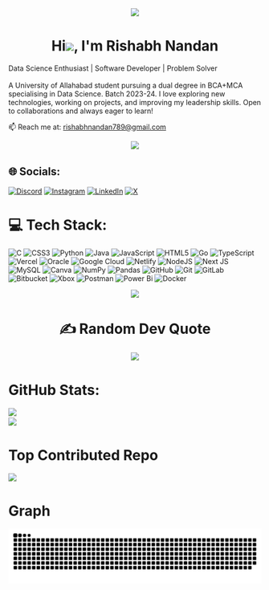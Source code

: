 <div align="center">
<img src= "https://github.com/user-attachments/assets/1c6e3ea0-c9a6-405e-9113-42dffce5f6b0"        
width="300px" />  
</div>
<h1 align="center">Hi<img src="https://raw.githubusercontent.com/MartinHeinz/MartinHeinz/master/wave.gif" width="20px">, I'm Rishabh Nandan</h1>

  
 Data Science Enthusiast | Software Developer | Problem Solver<br><br>A University of Allahabad student pursuing a dual degree in BCA+MCA specialising in Data Science. Batch 2023-24. I love exploring new technologies, working on projects, and improving my leadership skills. Open to collaborations and always eager to learn!

📫 Reach me at: rishabhnandan789@gmail.com
<div align="center">
<img src= "https://github.com/user-attachments/assets/95d49a3b-3615-400e-a299-329a7e30bd2d"
width="400px" />  
</div>

## 🌐 Socials:
[![Discord](https://img.shields.io/badge/Discord-%237289DA.svg?logo=discord&logoColor=white)](https://discord.gg/https://discord.com/invite/bQpgD3cD) [![Instagram](https://img.shields.io/badge/Instagram-%23E4405F.svg?logo=Instagram&logoColor=white)](https://instagram.com/https://www.instagram.com/__.rishabh_nandan_?igsh=MnMwcWRjeGxoYXI3) [![LinkedIn](https://img.shields.io/badge/LinkedIn-%230077B5.svg?logo=linkedin&logoColor=white)](https://linkedin.com/in/https://www.linkedin.com/in/rishabh-n-0bb10b27a/) [![X](https://img.shields.io/badge/X-black.svg?logo=X&logoColor=white)](https://x.com/https://x.com/rishabh_nandan_) 

# 💻 Tech Stack:
![C](https://img.shields.io/badge/c-%2300599C.svg?style=plastic&logo=c&logoColor=white) 
![CSS3](https://img.shields.io/badge/css3-%231572B6.svg?style=plastic&logo=css3&logoColor=white) 
![Python](https://img.shields.io/badge/python-3670A0?style=plastic&logo=python&logoColor=ffdd54) 
![Java](https://img.shields.io/badge/java-%23ED8B00.svg?style=plastic&logo=openjdk&logoColor=white) 
![JavaScript](https://img.shields.io/badge/javascript-%23323330.svg?style=plastic&logo=javascript&logoColor=%23F7DF1E) 
![HTML5](https://img.shields.io/badge/html5-%23E34F26.svg?style=plastic&logo=html5&logoColor=white)
 ![Go](https://img.shields.io/badge/go-%2300ADD8.svg?style=plastic&logo=go&logoColor=white) 
 ![TypeScript](https://img.shields.io/badge/typescript-%23007ACC.svg?style=plastic&logo=typescript&logoColor=white)
 ![Vercel](https://img.shields.io/badge/vercel-%23000000.svg?style=plastic&logo=vercel&logoColor=white)
 ![Oracle](https://img.shields.io/badge/Oracle-F80000?style=plastic&logo=oracle&logoColor=white)
 ![Google Cloud](https://img.shields.io/badge/GoogleCloud-%234285F4.svg?style=plastic&logo=google-cloud&logoColor=white) 
 ![Netlify](https://img.shields.io/badge/netlify-%23000000.svg?style=plastic&logo=netlify&logoColor=#00C7B7)
 ![NodeJS](https://img.shields.io/badge/node.js-6DA55F?style=plastic&logo=node.js&logoColor=white) 
 ![Next JS](https://img.shields.io/badge/Next-black?style=plastic&logo=next.js&logoColor=white) 
 ![MySQL](https://img.shields.io/badge/mysql-4479A1.svg?style=plastic&logo=mysql&logoColor=white)
 ![Canva](https://img.shields.io/badge/Canva-%2300C4CC.svg?style=plastic&logo=Canva&logoColor=white) 
 ![NumPy](https://img.shields.io/badge/numpy-%23013243.svg?style=plastic&logo=numpy&logoColor=white) 
 ![Pandas](https://img.shields.io/badge/pandas-%23150458.svg?style=plastic&logo=pandas&logoColor=white) 
 ![GitHub](https://img.shields.io/badge/github-%23121011.svg?style=plastic&logo=github&logoColor=white) 
 ![Git](https://img.shields.io/badge/git-%23F05033.svg?style=plastic&logo=git&logoColor=white) 
 ![GitLab](https://img.shields.io/badge/gitlab-%23181717.svg?style=plastic&logo=gitlab&logoColor=white) 
 ![Bitbucket](https://img.shields.io/badge/bitbucket-%230047B3.svg?style=plastic&logo=bitbucket&logoColor=white)
 ![Xbox](https://img.shields.io/badge/xbox-%23107C10.svg?style=plastic&logo=xbox&logoColor=white)
 ![Postman](https://img.shields.io/badge/Postman-FF6C37?style=plastic&logo=postman&logoColor=white) 
 ![Power Bi](https://img.shields.io/badge/power_bi-F2C811?style=plastic&logo=powerbi&logoColor=black) 
 ![Docker](https://img.shields.io/badge/docker-%230db7ed.svg?style=plastic&logo=docker&logoColor=white)
 <div align="center">
<img src= "https://github.com/user-attachments/assets/5e2baecb-a4f8-4476-86e8-58c22c075aaf"
width="200px" /> 





# ✍️ Random Dev Quote
![](https://quotes-github-readme.vercel.app/api?type=horizontal&theme=tokyonight)
</div>

# GitHub Stats:
![](https://github-readme-streak-stats.herokuapp.com/?user=RishabhNandan&theme=dark&hide_border=false)<br/>
![](https://github-readme-stats.vercel.app/api/top-langs/?username=RishabhNandan&theme=dark&hide_border=false&include_all_commits=true&count_private=true&layout=compact)

# Top Contributed Repo

![](https://github-contributor-stats.vercel.app/api?username=RishabhNandan&limit=5&theme=dark&combine_all_yearly_contributions=true)

# Graph 
<picture>
  <source
    media="(prefers-color-scheme: dark)"
    srcset="https://raw.githubusercontent.com/platane/snk/output/github-contribution-grid-snake-dark.svg"
  />
  <source
    media="(prefers-color-scheme: light)"
    srcset="https://raw.githubusercontent.com/platane/snk/output/github-contribution-grid-snake.svg"
  />
  <img
    alt "github contribution grid snake animation"
    src="https://raw.githubusercontent.com/platane/snk/output/github-contribution-grid-snake.svg"
  />
</picture>





